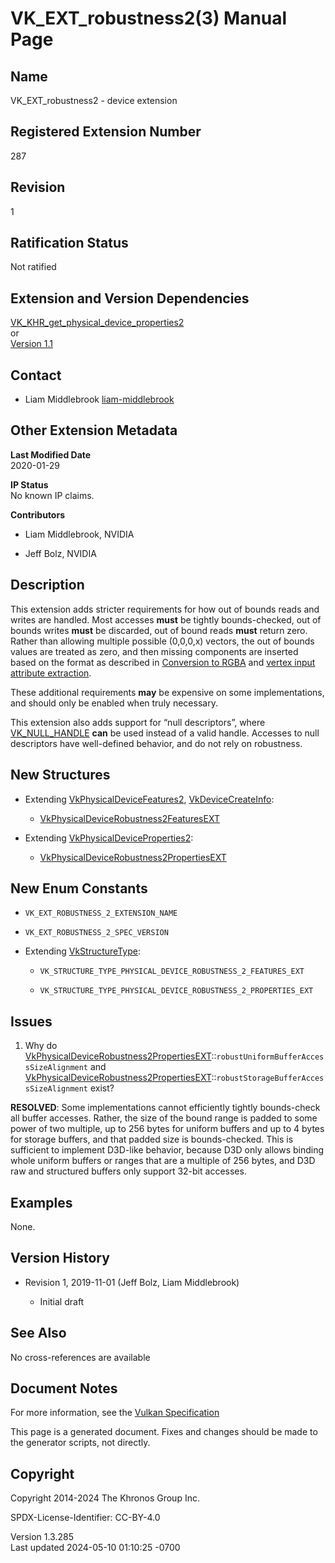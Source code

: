 # VK_EXT_robustness2(3) Manual Page

## Name

VK_EXT_robustness2 - device extension



## <a href="#_registered_extension_number" class="anchor"></a>Registered Extension Number

287

## <a href="#_revision" class="anchor"></a>Revision

1

## <a href="#_ratification_status" class="anchor"></a>Ratification Status

Not ratified

## <a href="#_extension_and_version_dependencies" class="anchor"></a>Extension and Version Dependencies

[VK_KHR_get_physical_device_properties2](https://registry.khronos.org/vulkan/specs/1.3-extensions/man/html/VK_KHR_get_physical_device_properties2.html)  
or  
[Version 1.1](#versions-1.1)  

## <a href="#_contact" class="anchor"></a>Contact

- Liam Middlebrook <a
  href="https://github.com/KhronosGroup/Vulkan-Docs/issues/new?body=%5BVK_EXT_robustness2%5D%20@liam-middlebrook%0A*Here%20describe%20the%20issue%20or%20question%20you%20have%20about%20the%20VK_EXT_robustness2%20extension*"
  target="_blank" rel="nofollow noopener"><em></em>liam-middlebrook</a>

## <a href="#_other_extension_metadata" class="anchor"></a>Other Extension Metadata

**Last Modified Date**  
2020-01-29

**IP Status**  
No known IP claims.

**Contributors**  
- Liam Middlebrook, NVIDIA

- Jeff Bolz, NVIDIA

## <a href="#_description" class="anchor"></a>Description

This extension adds stricter requirements for how out of bounds reads
and writes are handled. Most accesses **must** be tightly
bounds-checked, out of bounds writes **must** be discarded, out of bound
reads **must** return zero. Rather than allowing multiple possible
(0,0,0,x) vectors, the out of bounds values are treated as zero, and
then missing components are inserted based on the format as described in
<a
href="https://registry.khronos.org/vulkan/specs/1.3-extensions/html/vkspec.html#textures-conversion-to-rgba"
target="_blank" rel="noopener">Conversion to RGBA</a> and <a
href="https://registry.khronos.org/vulkan/specs/1.3-extensions/html/vkspec.html#fxvertex-input-extraction"
target="_blank" rel="noopener">vertex input attribute extraction</a>.

These additional requirements **may** be expensive on some
implementations, and should only be enabled when truly necessary.

This extension also adds support for “null descriptors”, where
[VK_NULL_HANDLE](https://registry.khronos.org/vulkan/specs/1.3-extensions/man/html/VK_NULL_HANDLE.html) **can** be used instead of a valid
handle. Accesses to null descriptors have well-defined behavior, and do
not rely on robustness.

## <a href="#_new_structures" class="anchor"></a>New Structures

- Extending [VkPhysicalDeviceFeatures2](https://registry.khronos.org/vulkan/specs/1.3-extensions/man/html/VkPhysicalDeviceFeatures2.html),
  [VkDeviceCreateInfo](https://registry.khronos.org/vulkan/specs/1.3-extensions/man/html/VkDeviceCreateInfo.html):

  - [VkPhysicalDeviceRobustness2FeaturesEXT](https://registry.khronos.org/vulkan/specs/1.3-extensions/man/html/VkPhysicalDeviceRobustness2FeaturesEXT.html)

- Extending
  [VkPhysicalDeviceProperties2](https://registry.khronos.org/vulkan/specs/1.3-extensions/man/html/VkPhysicalDeviceProperties2.html):

  - [VkPhysicalDeviceRobustness2PropertiesEXT](https://registry.khronos.org/vulkan/specs/1.3-extensions/man/html/VkPhysicalDeviceRobustness2PropertiesEXT.html)

## <a href="#_new_enum_constants" class="anchor"></a>New Enum Constants

- `VK_EXT_ROBUSTNESS_2_EXTENSION_NAME`

- `VK_EXT_ROBUSTNESS_2_SPEC_VERSION`

- Extending [VkStructureType](https://registry.khronos.org/vulkan/specs/1.3-extensions/man/html/VkStructureType.html):

  - `VK_STRUCTURE_TYPE_PHYSICAL_DEVICE_ROBUSTNESS_2_FEATURES_EXT`

  - `VK_STRUCTURE_TYPE_PHYSICAL_DEVICE_ROBUSTNESS_2_PROPERTIES_EXT`

## <a href="#_issues" class="anchor"></a>Issues

1.  Why do
    [VkPhysicalDeviceRobustness2PropertiesEXT](https://registry.khronos.org/vulkan/specs/1.3-extensions/man/html/VkPhysicalDeviceRobustness2PropertiesEXT.html)::`robustUniformBufferAccessSizeAlignment`
    and
    [VkPhysicalDeviceRobustness2PropertiesEXT](https://registry.khronos.org/vulkan/specs/1.3-extensions/man/html/VkPhysicalDeviceRobustness2PropertiesEXT.html)::`robustStorageBufferAccessSizeAlignment`
    exist?

**RESOLVED**: Some implementations cannot efficiently tightly
bounds-check all buffer accesses. Rather, the size of the bound range is
padded to some power of two multiple, up to 256 bytes for uniform
buffers and up to 4 bytes for storage buffers, and that padded size is
bounds-checked. This is sufficient to implement D3D-like behavior,
because D3D only allows binding whole uniform buffers or ranges that are
a multiple of 256 bytes, and D3D raw and structured buffers only support
32-bit accesses.

## <a href="#_examples" class="anchor"></a>Examples

None.

## <a href="#_version_history" class="anchor"></a>Version History

- Revision 1, 2019-11-01 (Jeff Bolz, Liam Middlebrook)

  - Initial draft

## <a href="#_see_also" class="anchor"></a>See Also

No cross-references are available

## <a href="#_document_notes" class="anchor"></a>Document Notes

For more information, see the <a
href="https://registry.khronos.org/vulkan/specs/1.3-extensions/html/vkspec.html#VK_EXT_robustness2"
target="_blank" rel="noopener">Vulkan Specification</a>

This page is a generated document. Fixes and changes should be made to
the generator scripts, not directly.

## <a href="#_copyright" class="anchor"></a>Copyright

Copyright 2014-2024 The Khronos Group Inc.

SPDX-License-Identifier: CC-BY-4.0

Version 1.3.285  
Last updated 2024-05-10 01:10:25 -0700
